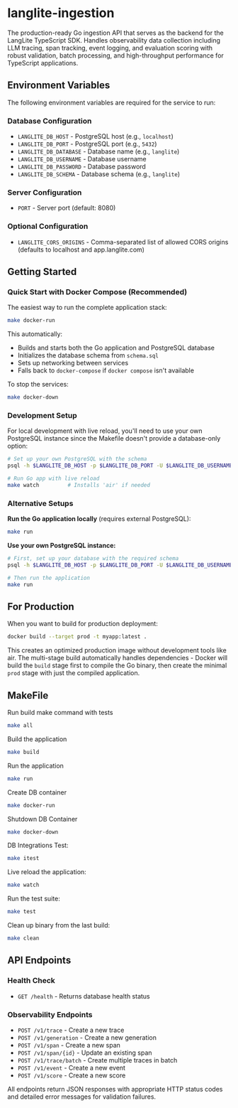 # langlite-ingestion

The production-ready Go ingestion API that serves as the backend for the LangLite TypeScript SDK. Handles observability data collection including LLM tracing, span tracking, event logging, and evaluation scoring with robust validation, batch processing, and high-throughput performance for TypeScript applications.

## Environment Variables

The following environment variables are required for the service to run:

### Database Configuration

- `LANGLITE_DB_HOST` - PostgreSQL host (e.g., `localhost`)
- `LANGLITE_DB_PORT` - PostgreSQL port (e.g., `5432`)
- `LANGLITE_DB_DATABASE` - Database name (e.g., `langlite`)
- `LANGLITE_DB_USERNAME` - Database username
- `LANGLITE_DB_PASSWORD` - Database password
- `LANGLITE_DB_SCHEMA` - Database schema (e.g., `langlite`)

### Server Configuration

- `PORT` - Server port (default: 8080)

### Optional Configuration

- `LANGLITE_CORS_ORIGINS` - Comma-separated list of allowed CORS origins (defaults to localhost and app.langlite.com)

## Getting Started

### Quick Start with Docker Compose (Recommended)

The easiest way to run the complete application stack:

```bash
make docker-run
```

This automatically:
- Builds and starts both the Go application and PostgreSQL database
- Initializes the database schema from `schema.sql`
- Sets up networking between services
- Falls back to `docker-compose` if `docker compose` isn't available

To stop the services:
```bash
make docker-down
```

### Development Setup

For local development with live reload, you'll need to use your own PostgreSQL instance since the Makefile doesn't provide a database-only option:

```bash
# Set up your own PostgreSQL with the schema
psql -h $LANGLITE_DB_HOST -p $LANGLITE_DB_PORT -U $LANGLITE_DB_USERNAME -d $LANGLITE_DB_DATABASE -f schema.sql

# Run Go app with live reload
make watch         # Installs 'air' if needed
```

### Alternative Setups

**Run the Go application locally** (requires external PostgreSQL):
```bash
make run
```

**Use your own PostgreSQL instance:**
```bash
# First, set up your database with the required schema
psql -h $LANGLITE_DB_HOST -p $LANGLITE_DB_PORT -U $LANGLITE_DB_USERNAME -d $LANGLITE_DB_DATABASE -f schema.sql

# Then run the application
make run
```

## For Production

When you want to build for production deployment:

```bash
docker build --target prod -t myapp:latest .
```

This creates an optimized production image without development tools like air. The multi-stage build automatically handles dependencies - Docker will build the `build` stage first to compile the Go binary, then create the minimal `prod` stage with just the compiled application.

## MakeFile

Run build make command with tests

```bash
make all
```

Build the application

```bash
make build
```

Run the application

```bash
make run
```

Create DB container

```bash
make docker-run
```

Shutdown DB Container

```bash
make docker-down
```

DB Integrations Test:

```bash
make itest
```

Live reload the application:

```bash
make watch
```

Run the test suite:

```bash
make test
```

Clean up binary from the last build:

```bash
make clean
```

## API Endpoints

### Health Check

- `GET /health` - Returns database health status

### Observability Endpoints

- `POST /v1/trace` - Create a new trace
- `POST /v1/generation` - Create a new generation
- `POST /v1/span` - Create a new span
- `POST /v1/span/{id}` - Update an existing span
- `POST /v1/trace/batch` - Create multiple traces in batch
- `POST /v1/event` - Create a new event
- `POST /v1/score` - Create a new score

All endpoints return JSON responses with appropriate HTTP status codes and detailed error messages for validation failures.
